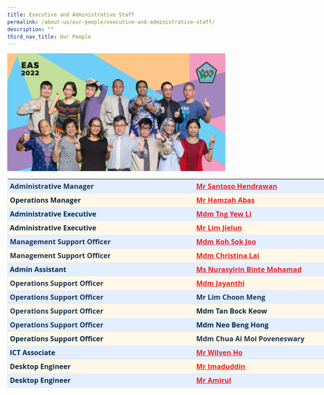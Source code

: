 ```yaml
---
title: Executive and Administrative Staff
permalink: /about-us/our-people/executive-and-administrative-staff/
description: ""
third_nav_title: Our People
---
```

![Executive and Administrative Staff](/images/EAS.jpeg)

<table class="iveo_table ive_eobj_center ives_tab_1" style="margin: auto; outline: 0px; padding: 0px; clear: both; border: 1px solid rgb(234, 234, 234); border-collapse: collapse; color: rgb(28, 52, 88); font-family: &quot;Open Sans&quot;, sans-serif; font-size: 16px; font-style: normal; font-variant-ligatures: normal; font-variant-caps: normal; font-weight: 400; letter-spacing: normal; orphans: 2; text-align: left; text-transform: none; white-space: normal; widows: 2; word-spacing: 0px; -webkit-text-stroke-width: 0px; background-color: rgb(255, 255, 255); text-decoration-thickness: initial; text-decoration-style: initial; text-decoration-color: initial; width: 759px; height: 484px;"><tbody style="margin: 0px; outline: 0px; padding: 0px;"><tr style="margin: 0px; outline: 0px; padding: 0px;"><td style="margin: 0px; outline: 0px; padding: 5px; text-align: left; background: rgb(227, 238, 255); color: rgb(4, 40, 71); width: 433px;"><b style="margin: 0px; outline: 0px; padding: 0px; color: rgb(28, 52, 88);">Administrative Manager</b></td><td style="margin: 0px; outline: 0px; padding: 5px; text-align: left; background: rgb(227, 238, 255); color: rgb(4, 40, 71); width: 325px;"><b style="margin: 0px; outline: 0px; padding: 0px;"><a href="mailto:Santoso_HENDRAWAN@moe.gov.sg" target="" style="margin: 0px; outline: 0px; padding: 0px; color: rgb(236, 31, 38); text-decoration: underline; background-color: initial;">Mr Santoso Hendrawan</a></b></td></tr><tr style="margin: 0px; outline: 0px; padding: 0px;"><td style="margin: 0px; outline: 0px; padding: 5px; text-align: left; background: rgb(255, 248, 232); color: rgb(4, 40, 71);"><b style="margin: 0px; outline: 0px; padding: 0px; background-color: initial;">Operations Manager</b></td><td style="margin: 0px; outline: 0px; padding: 5px; text-align: left; background: rgb(255, 248, 232); color: rgb(4, 40, 71); width: 60px;"><b style="margin: 0px; outline: 0px; padding: 0px;"><a href="mailto:hamzah_abas@moe.gov.sg" target="" style="margin: 0px; outline: 0px; padding: 0px; color: rgb(236, 31, 38); text-decoration: underline; background-color: initial;">Mr Hamzah Abas</a></b></td></tr><tr style="margin: 0px; outline: 0px; padding: 0px;"><td style="margin: 0px; outline: 0px; padding: 5px; text-align: left; background: rgb(227, 238, 255); color: rgb(4, 40, 71);"><b style="margin: 0px; outline: 0px; padding: 0px; background-color: initial;"><span style="margin: 0px; outline: 0px; padding: 0px; background-color: initial;">Administrative Executive</span></b></td><td style="margin: 0px; outline: 0px; padding: 5px; text-align: left; background: rgb(227, 238, 255); color: rgb(4, 40, 71); width: 60px;"><b style="margin: 0px; outline: 0px; padding: 0px;"><font style="margin: 0px; outline: 0px; padding: 0px; background-color: initial;"><a href="mailto:tng_yew_li@moe.edu.sg" target="" style="margin: 0px; outline: 0px; padding: 0px; color: rgb(236, 31, 38); text-decoration: underline; background-color: initial;">Mdm Tng Yew Li</a></font></b></td></tr><tr style="margin: 0px; outline: 0px; padding: 0px;"><td style="margin: 0px; outline: 0px; padding: 5px; text-align: left; background: rgb(255, 248, 232); color: rgb(4, 40, 71);"><b style="margin: 0px; outline: 0px; padding: 0px; background-color: initial;">Administrative Executive</b></td><td style="margin: 0px; outline: 0px; padding: 5px; text-align: left; background: rgb(255, 248, 232); color: rgb(4, 40, 71); width: 60px;"><b style="margin: 0px; outline: 0px; padding: 0px;"><a href="mailto:lim_jielun@moe.edu.sg" target="" style="margin: 0px; outline: 0px; padding: 0px; color: rgb(236, 31, 38); text-decoration: underline;">Mr Lim Jielun</a></b></td></tr><tr style="margin: 0px; outline: 0px; padding: 0px;"><td style="margin: 0px; outline: 0px; padding: 5px; text-align: left; background: rgb(227, 238, 255); color: rgb(4, 40, 71); width: 60px;"><b style="margin: 0px; outline: 0px; padding: 0px; color: rgb(28, 52, 88);">Management Support Officer</b></td><td style="margin: 0px; outline: 0px; padding: 5px; text-align: left; background: rgb(227, 238, 255); color: rgb(4, 40, 71); width: 60px;"><b style="margin: 0px; outline: 0px; padding: 0px;"><a href="mailto:koh_sok_joo@moe.edu.sg" target="" style="margin: 0px; outline: 0px; padding: 0px; color: rgb(236, 31, 38); text-decoration: underline; background-color: initial;">Mdm Koh Sok Joo</a></b></td></tr><tr style="margin: 0px; outline: 0px; padding: 0px;"><td style="margin: 0px; outline: 0px; padding: 5px; text-align: left; background: rgb(255, 248, 232); color: rgb(4, 40, 71);"><b style="margin: 0px; outline: 0px; padding: 0px; color: rgb(28, 52, 88);">Management Support Officer</b></td><td style="margin: 0px; outline: 0px; padding: 5px; text-align: left; background: rgb(255, 248, 232); color: rgb(4, 40, 71); width: 60px;"><b style="margin: 0px; outline: 0px; padding: 0px;"><a href="mailto:lai_siew_lan_christina@moe.edu.sg" target="" style="margin: 0px; outline: 0px; padding: 0px; color: rgb(236, 31, 38); text-decoration: underline; background-color: initial;">Mdm Christina Lai</a></b></td></tr><tr style="margin: 0px; outline: 0px; padding: 0px;"><td style="margin: 0px; outline: 0px; padding: 5px; text-align: left; background: rgb(227, 238, 255); color: rgb(4, 40, 71);"><b style="margin: 0px; outline: 0px; padding: 0px; background-color: initial;">Admin Assistant</b></td><td style="margin: 0px; outline: 0px; padding: 5px; text-align: left; background: rgb(227, 238, 255); color: rgb(4, 40, 71); width: 60px;"><b style="margin: 0px; outline: 0px; padding: 0px; background-color: initial;"><a href="mailto:nurasyirin_mohamad@moe.edu.sg" target="" style="margin: 0px; outline: 0px; padding: 0px; color: rgb(236, 31, 38); text-decoration: underline;">Ms Nurasyirin Binte Mohamad</a></b></td></tr><tr style="margin: 0px; outline: 0px; padding: 0px;"><td style="margin: 0px; outline: 0px; padding: 5px; text-align: left; background: rgb(255, 248, 232); color: rgb(4, 40, 71);"><b style="margin: 0px; outline: 0px; padding: 0px; color: rgb(28, 52, 88);">Operations Support Officer</b></td><td style="margin: 0px; outline: 0px; padding: 5px; text-align: left; background: rgb(255, 248, 232); color: rgb(4, 40, 71); width: 60px;"><b style="margin: 0px; outline: 0px; padding: 0px; background-color: initial;"><a href="mailto:jayanthi_jegannan@moe.edu.sg" target="" style="margin: 0px; outline: 0px; padding: 0px; color: rgb(236, 31, 38); text-decoration: underline;">Mdm Jayanthi</a></b></td></tr><tr style="margin: 0px; outline: 0px; padding: 0px;"><td style="margin: 0px; outline: 0px; padding: 5px; text-align: left; background: rgb(227, 238, 255); color: rgb(4, 40, 71);"><b style="margin: 0px; outline: 0px; padding: 0px; color: rgb(28, 52, 88);">Operations Support Officer</b></td><td style="margin: 0px; outline: 0px; padding: 5px; text-align: left; background: rgb(227, 238, 255); color: rgb(4, 40, 71); width: 60px;"><b style="margin: 0px; outline: 0px; padding: 0px; color: rgb(28, 52, 88);">Mr Lim Choon Meng</b></td></tr><tr style="margin: 0px; outline: 0px; padding: 0px;"><td style="margin: 0px; outline: 0px; padding: 5px; text-align: left; background: rgb(255, 248, 232); color: rgb(4, 40, 71);"><b style="margin: 0px; outline: 0px; padding: 0px; color: rgb(28, 52, 88);">Operations Support Officer</b></td><td style="margin: 0px; outline: 0px; padding: 5px; text-align: left; background: rgb(255, 248, 232); color: rgb(4, 40, 71); width: 60px;"><b style="margin: 0px; outline: 0px; padding: 0px;"><span style="margin: 0px; outline: 0px; padding: 0px; background-color: initial;">Mdm Tan Bock Keow</span></b></td></tr><tr style="margin: 0px; outline: 0px; padding: 0px;"><td style="margin: 0px; outline: 0px; padding: 5px; text-align: left; background: rgb(227, 238, 255); color: rgb(4, 40, 71);"><b style="margin: 0px; outline: 0px; padding: 0px; color: rgb(28, 52, 88);">Operations Support Officer</b></td><td style="margin: 0px; outline: 0px; padding: 5px; text-align: left; background: rgb(227, 238, 255); color: rgb(4, 40, 71); width: 60px;"><b style="margin: 0px; outline: 0px; padding: 0px;"><span style="margin: 0px; outline: 0px; padding: 0px; background-color: initial;">Mdm Neo Beng Hong</span></b></td></tr><tr style="margin: 0px; outline: 0px; padding: 0px;"><td style="margin: 0px; outline: 0px; padding: 5px; text-align: left; background: rgb(255, 248, 232); color: rgb(4, 40, 71);"><b style="margin: 0px; outline: 0px; padding: 0px;"><span style="margin: 0px; outline: 0px; padding: 0px; background-color: initial;">O</span></b><b style="margin: 0px; outline: 0px; padding: 0px;"><span style="margin: 0px; outline: 0px; padding: 0px; background-color: initial;">perations Support Officer</span></b></td><td style="margin: 0px; outline: 0px; padding: 5px; text-align: left; background: rgb(255, 248, 232); color: rgb(4, 40, 71); width: 60px;"><b style="margin: 0px; outline: 0px; padding: 0px; color: rgb(28, 52, 88);">Mdm Chua Ai Moi Poveneswary</b></td></tr><tr style="margin: 0px; outline: 0px; padding: 0px;"><td style="margin: 0px; outline: 0px; padding: 5px; text-align: left; background: rgb(227, 238, 255); color: rgb(4, 40, 71);"><b style="margin: 0px; outline: 0px; padding: 0px;">ICT Associate</b></td><td style="margin: 0px; outline: 0px; padding: 5px; text-align: left; background: rgb(227, 238, 255); color: rgb(4, 40, 71); width: 60px;"><b style="margin: 0px; outline: 0px; padding: 0px;"><a href="mailto:ho_wilven@moe.edu.sg" target="" style="margin: 0px; outline: 0px; padding: 0px; color: rgb(236, 31, 38); text-decoration: underline;">Mr Wilven Ho</a></b></td></tr><tr style="margin: 0px; outline: 0px; padding: 0px;"><td style="margin: 0px; outline: 0px; padding: 5px; text-align: left; background: rgb(255, 248, 232); color: rgb(4, 40, 71);"><b style="margin: 0px; outline: 0px; padding: 0px;">Desktop Engineer</b></td><td style="margin: 0px; outline: 0px; padding: 5px; text-align: left; background: rgb(255, 248, 232); color: rgb(4, 40, 71); width: 60px;"><b style="margin: 0px; outline: 0px; padding: 0px;"><a href="mailto:Imaduddin.bin.noordin@ncs.com.sg" target="" style="margin: 0px; outline: 0px; padding: 0px; color: rgb(236, 31, 38); text-decoration: underline;">Mr Imaduddin</a></b><br style="margin: 0px; outline: 0px; padding: 0px;"></td></tr><tr style="margin: 0px; outline: 0px; padding: 0px;"><td style="margin: 0px; outline: 0px; padding: 5px; text-align: left; background: rgb(227, 238, 255); color: rgb(4, 40, 71);"><b style="margin: 0px; outline: 0px; padding: 0px;">Desktop Engineer</b></td><td style="margin: 0px; outline: 0px; padding: 5px; text-align: left; background: rgb(227, 238, 255); color: rgb(4, 40, 71); width: 60px;"><b style="margin: 0px; outline: 0px; padding: 0px;"><a href="mailto:amirulhakim.ahmadhassanayoppan@ncs.com.sg" target="" style="margin: 0px; outline: 0px; padding: 0px; color: rgb(236, 31, 38); text-decoration: underline;">Mr Amirul</a></b></td></tr><tr style="margin: 0px; outline: 0px; padding: 0px;"><td style="margin: 0px; outline: 0px; padding: 5px; text-align: left; background: rgb(255, 248, 232); color: rgb(4, 40, 71);"><b style="margin: 0px; outline: 0px; padding: 0px;">Multimedia Administration &amp; Production Assistant</b></td><td style="margin: 0px; outline: 0px; padding: 5px; text-align: left; background: rgb(255, 248, 232); color: rgb(4, 40, 71);"><a href="mailto:ethan_lim_chee_yang@moe.edu.sg" target="" style="margin: 0px; outline: 0px; padding: 0px; color: rgb(236, 31, 38); text-decoration: underline;"><b style="margin: 0px; outline: 0px; padding: 0px;">Mr Ethan Lim</b></a></td></tr></tbody></table>